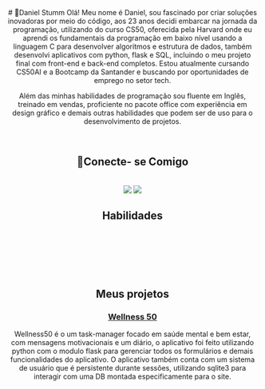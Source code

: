 <header>
  <link rel="stylesheet" href="https://cdn.jsdelivr.net/gh/devicons/devicon@v2.15.1/devicon.min.css">
</header>
<div align ="center">
<link rel="stylesheet" href="https://cdn.jsdelivr.net/gh/devicons/devicon@v2.15.1/devicon.min.css">
# 🚀Daniel Stumm 
Olá! Meu nome é Daniel, sou fascinado por criar soluções inovadoras por meio do código, aos 23 anos decidi embarcar na jornada da programação, utilizando do curso CS50, oferecida pela Harvard onde eu aprendi os fundamentais da programação em baixo nível usando a linguagem C para desenvolver algoritmos e estrutura de dados, também desenvolvi aplicativos com python, flask e SQL, incluindo o meu projeto final com front-end e back-end completos. Estou atualmente cursando CS50AI e a Bootcamp da Santander e buscando por oportunidades de emprego no setor tech.

Além das minhas habilidades de programação sou fluente em Inglês, treinado em vendas, proficiente no pacote office com experiência em design gráfico e demais outras habilidades que podem ser de uso para o desenvolvimento de projetos.

</br>

## 📍Conecte- se Comigo
</br>
  <a href = "mailto:danielstumm10@gmail.com"><img src="https://img.shields.io/badge/-Gmail-%23333?style=for-the-badge&logo=gmail&logoColor=white" target="_blank"></a>
  <a href="https://www.linkedin.com/in/daniel-stumm-081309271/" target="_blank"><img src="https://img.shields.io/badge/-LinkedIn-%230077B5?style=for-the-badge&logo=linkedin&logoColor=white" target="_blank"></a> 

</br>

## Habilidades


<div class="imgContainer">
  <i class="devicon-python-plain-wordmark"></i>
</div>
<div class="imgContainer">
  <i class="devicon-flask-original-wordmark"></i>
</div>
<div class="imgContainer">
<i class="devicon-sqlite-plain-wordmark"></i>
</div>

<div class="imgContainer">
  <i class="devicon-css3-plain-wordmark"></i>
</div>
<div class="imgContainer">
<i class="devicon-html5-plain-wordmark"></i>
</div>
<div class="imgContainer">
  <i class="devicon-c-plain-wordmark"></i>
</div>

</br></br></br></br></br>

## Meus projetos

### <a href="https://github.com/DanteHayden/wellness50">Wellness 50</a>
Wellness50 é o um task-manager focado em saúde mental e bem estar, com mensagens motivacionais e um diário, o aplicativo foi feito utilizando python com o modulo flask para gerenciar todos os formulários e demais funcionalidades do aplicativo.
O aplicativo também conta com um sistema de usuário que é persistente durante sessões, utilizando sqlite3 para interagir com uma DB montada especificamente para o site. 


</div>
<style>
.imgContainer{
    width: 16.666%;
    float: left;
}
i {
  font-size: 70px
}

</style>
